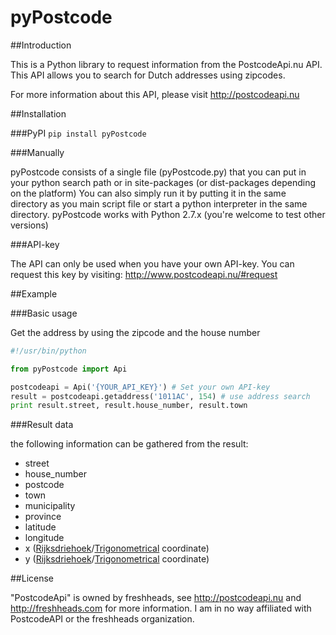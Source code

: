 pyPostcode
==========

##Introduction

This is a Python library to request information from the PostcodeApi.nu API.
This API allows you to search for Dutch addresses using zipcodes.

For more information about this API, please visit http://postcodeapi.nu


##Installation

###PyPI
```pip install pyPostcode```

###Manually

pyPostcode consists of a single file (pyPostcode.py) that you can put in your python search path or in site-packages (or dist-packages depending on the platform)
You can also simply run it by putting it in the same directory as you main script file or start a python interpreter in the same directory.
pyPostcode works with Python 2.7.x (you're welcome to test other versions)

###API-key

The API can only be used when you have your own API-key.
You can request this key by visiting: http://www.postcodeapi.nu/#request


##Example

###Basic usage

Get the address by using the zipcode and the house number

```python
#!/usr/bin/python

from pyPostcode import Api

postcodeapi = Api('{YOUR_API_KEY}') # Set your own API-key
result = postcodeapi.getaddress('1011AC', 154) # use address search
print result.street, result.house_number, result.town
```

###Result data

the following information can be gathered from the result:

* street
* house_number
* postcode
* town
* municipality
* province
* latitude
* longitude
* x ([Rijksdriehoek]/[Trigonometrical] coordinate)
* y ([Rijksdriehoek]/[Trigonometrical] coordinate)

##License

"PostcodeApi" is owned by freshheads, see http://postcodeapi.nu and http://freshheads.com for more information.
I am in no way affiliated with PostcodeAPI or the freshheads organization.

[Rijksdriehoek]: http://nl.wikipedia.org/wiki/Rijksdriehoekscoördinaten
[Trigonometrical]: http://en.wikipedia.org/wiki/Triangulation_station

